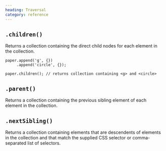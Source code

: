 ```yaml
--- 
heading: Traversal
category: reference
---
```




`.children()`
-

Returns a collection containing the direct child nodes for each element in the collection.

	paper.append('g', {})
		 .append('circle', {});

	paper.children(); // returns collection containing <g> and <circle>

	
`.parent()`
----

Returns a collection containing the previous sibling element of each element in the collection.

	
`.nextSibling()`
----

Returns a collection containing elements that are descendents of elements in the collection and that match the supplied CSS selector or comma-separated list of selectors.